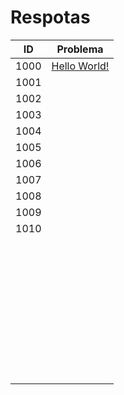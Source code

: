 # Respotas

| ID   | Problema     |
| ---- | ------------ |
| 1000 | [Hello World!](https://github.com/JefersonMelo/01-URI/tree/master/01-Iniciante/URI_1000) |
|1001|[]()|
|1002|[]()|
|1003|[]()|
|1004|[]()|
|1005|[]()|
|1006|[]()|
|1007|[]()|
|1008|[]()|
|1009|[]()|
|1010|[]()|
||[]()|
||[]()|
||[]()|
||[]()|
||[]()|
||[]()|
||[]()|
||[]()|
||[]()|
||[]()|
||[]()|
||[]()|
||[]()|
||[]()|
||[]()|
||[]()|
||[]()|
||[]()|
||[]()|
||[]()|
||[]()|
||[]()|
||[]()|
||[]()|
||[]()|
||[]()|
||[]()|
||[]()|
||[]()|
||[]()|
||[]()|
||[]()|
||[]()|
||[]()|
||[]()|
||[]()|
||[]()|
||[]()|
||[]()|